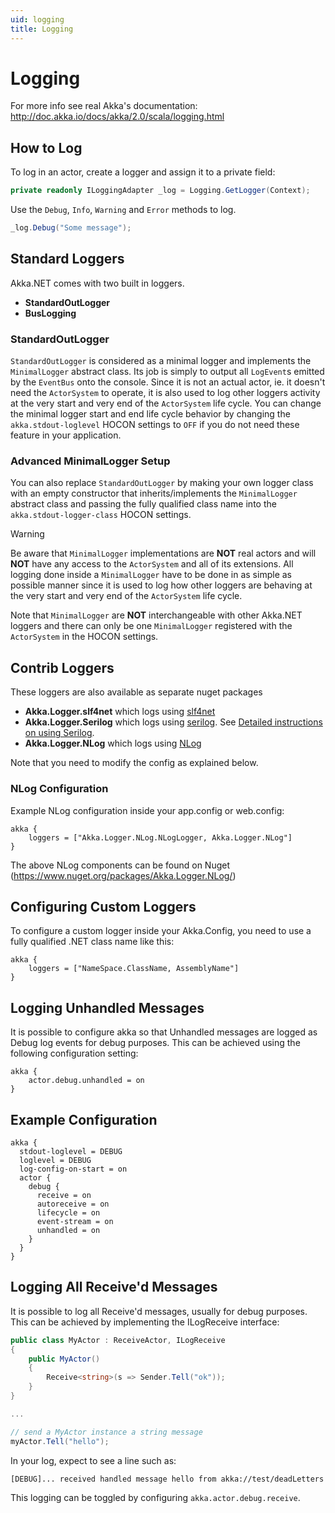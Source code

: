 ```yaml
---
uid: logging
title: Logging
---
```


# Logging

For more info see real Akka's documentation: <http://doc.akka.io/docs/akka/2.0/scala/logging.html>

## How to Log

To log in an actor, create a logger and assign it to a private field:

```csharp
private readonly ILoggingAdapter _log = Logging.GetLogger(Context);
```

Use the `Debug`, `Info`, `Warning` and `Error` methods to log.

```csharp
_log.Debug("Some message");
```

## Standard Loggers

Akka.NET comes with two built in loggers.

* __StandardOutLogger__
* __BusLogging__

### StandardOutLogger

`StandardOutLogger` is considered as a minimal logger and implements the `MinimalLogger` abstract
class. Its job is simply to output all `LogEvent`s emitted by the `EventBus` onto the console.
Since it is not an actual actor, ie. it doesn't need the `ActorSystem` to operate, it is also
used to log other loggers activity at the very start and very end of the `ActorSystem` life cycle.
You can change the minimal logger start and end life cycle behavior by changing the
`akka.stdout-loglevel` HOCON settings to `OFF` if you do not need these feature in your application.

### Advanced MinimalLogger Setup

You can also replace `StandardOutLogger` by making your own logger class with an empty constructor
that inherits/implements the `MinimalLogger` abstract class and passing the fully qualified class
name into the `akka.stdout-logger-class` HOCON settings.

> [!WARNING]
> Be aware that `MinimalLogger` implementations are __NOT__ real actors and will __NOT__ have any
> access to the `ActorSystem` and all of its extensions. All logging done inside a `MinimalLogger`
> have to be done in as simple as possible manner since it is used to log how other loggers are
> behaving at the very start and very end of the `ActorSystem` life cycle.
>
> Note that `MinimalLogger` are __NOT__ interchangeable with other Akka.NET loggers and there can
> only be one `MinimalLogger` registered with the `ActorSystem` in the HOCON settings.

## Contrib Loggers

These loggers are also available as separate nuget packages

* __Akka.Logger.slf4net__ which logs using [slf4net](https://github.com/englishtown/slf4net)
* __Akka.Logger.Serilog__ which logs using [serilog](http://serilog.net/). See [Detailed instructions on using Serilog](xref:serilog).
* __Akka.Logger.NLog__  which logs using [NLog](http://nlog-project.org/)

Note that you need to modify the config as explained below.

### NLog Configuration

Example NLog configuration inside your app.config or web.config:

```hocon
akka {
    loggers = ["Akka.Logger.NLog.NLogLogger, Akka.Logger.NLog"]
}
```

The above NLog components can be found on Nuget (<https://www.nuget.org/packages/Akka.Logger.NLog/>)

## Configuring Custom Loggers

To configure a custom logger inside your Akka.Config, you need to use a fully qualified .NET class name like this:

```hocon
akka {
    loggers = ["NameSpace.ClassName, AssemblyName"]
}
```

## Logging Unhandled Messages

It is possible to configure akka so that Unhandled messages are logged as Debug log events for debug purposes. This can be achieved using the following configuration setting:

```hocon
akka {
    actor.debug.unhandled = on
}
```

## Example Configuration

```hocon
akka {
  stdout-loglevel = DEBUG
  loglevel = DEBUG
  log-config-on-start = on
  actor {
    debug {
      receive = on
      autoreceive = on
      lifecycle = on
      event-stream = on
      unhandled = on
    }
  }
}
```

## Logging All Receive'd Messages

It is possible to log all Receive'd messages, usually for debug purposes. This can be achieved by implementing the ILogReceive interface:

```c#
public class MyActor : ReceiveActor, ILogReceive
{
    public MyActor()
    {
        Receive<string>(s => Sender.Tell("ok"));
    }
}

...

// send a MyActor instance a string message
myActor.Tell("hello");
```
In your log, expect to see a line such as: 

`[DEBUG]... received handled message hello from akka://test/deadLetters`

This logging can be toggled by configuring `akka.actor.debug.receive`. 
